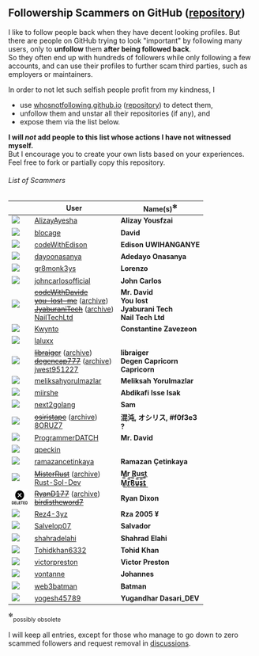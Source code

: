 ## Followership Scammers on GitHub ([repository](https://github.com/xamidi/github-followership-scammers))

I like to follow people back when they have decent looking profiles.
But there are people on GitHub trying to look "important" by following many users, only to **unfollow** them **after being followed back**.  
So they often end up with hundreds of followers while only following a few accounts, and can use their profiles to further scam third parties, such as employers or maintainers.

In order to not let such selfish people profit from my kindness, I
- use [whosnotfollowing.github.io](https://whosnotfollowing.github.io/) ([repository](https://github.com/whosnotfollowing/whosnotfollowing.github.io)) to detect them,
- unfollow them and unstar all their repositories (if any), and
- expose them via the list below.

**I will *not* add people to this list whose actions I have not witnessed myself.**  
But I encourage you to create your own lists based on your experiences. Feel free to fork or partially copy this repository.

###### List of Scammers

|                | User            | Name(s)<sup>✻</sup> |
| -------------- | --------------- | ----------------- |
| [<img src="https://avatars.githubusercontent.com/u/68489612?size=32" width="32">](https://avatars.githubusercontent.com/u/68489612) | [AlizayAyesha](https://github.com/AlizayAyesha) | **Alizay Yousfzai** |
| [<img src="https://avatars.githubusercontent.com/u/156615728?size=32" width="32">](https://avatars.githubusercontent.com/u/156615728) | [blocage](https://github.com/blocage) | **David** |
| [<img src="https://avatars.githubusercontent.com/u/116379485?size=32" width="32">](https://avatars.githubusercontent.com/u/116379485) | [codeWithEdison](https://github.com/codeWithEdison) | **Edison UWIHANGANYE** |
| [<img src="https://avatars.githubusercontent.com/u/115120777?size=32" width="32">](https://avatars.githubusercontent.com/u/115120777) | [dayoonasanya](https://github.com/dayoonasanya) | **Adedayo Onasanya** |
| [<img src="https://avatars.githubusercontent.com/u/31302763?size=32" width="32">](https://avatars.githubusercontent.com/u/31302763) | [gr8monk3ys](https://github.com/gr8monk3ys) | **Lorenzo** |
| [<img src="https://avatars.githubusercontent.com/u/79121349?size=32" width="32">](https://avatars.githubusercontent.com/u/79121349) | [johncarlosofficial](https://github.com/johncarlosofficial) | **John Carlos** |
| [<img src="https://avatars.githubusercontent.com/u/117844250?size=32" width="32">](https://avatars.githubusercontent.com/u/117844250) | <s>[codeWithDavide](https://github.com/codeWithDavide)</s><br><s>[you-lost-me](https://github.com/you-lost-me)</s> ([archive](https://web.archive.org/web/20240803022346/https://github.com/you-lost-me))<br><s>[JyaburaniTech](https://github.com/JyaburaniTech)</s> ([archive](https://web.archive.org/web/20240921110511/https://github.com/JyaburaniTech))<br>[NailTechLtd](https://github.com/NailTechLtd) | **Mr. David**<br>**You lost**<br>**Jyaburani Tech**<br>**Nail Tech Ltd** |
| [<img src="https://avatars.githubusercontent.com/u/31433211?size=32" width="32">](https://avatars.githubusercontent.com/u/31433211) | [Kwynto](https://github.com/Kwynto) | **Constantine Zavezeon** |
| [<img src="https://avatars.githubusercontent.com/u/96153374?size=32" width="32">](https://avatars.githubusercontent.com/u/96153374) | [laluxx](https://github.com/laluxx) | |
| [<img src="https://avatars.githubusercontent.com/u/27551874?size=32" width="32">](https://avatars.githubusercontent.com/u/27551874) | <s>[libraiger](https://github.com/libraiger)</s> ([archive](https://web.archive.org/web/20240910034857/https://github.com/libraiger))<br><s>[degencap777](https://github.com/degencap777)</s> ([archive](https://web.archive.org/web/20241106222445/https://github.com/degencap777))<br>[jwest951227](https://github.com/jwest951227) | **libraiger**<br>**Degen Capricorn**<br>**Capricorn** |
| [<img src="https://avatars.githubusercontent.com/u/141827156?size=32" width="32">](https://avatars.githubusercontent.com/u/141827156) | [meliksahyorulmazlar](https://github.com/meliksahyorulmazlar) | **Meliksah Yorulmazlar** |
| [<img src="https://avatars.githubusercontent.com/u/126691024?size=32" width="32">](https://avatars.githubusercontent.com/u/126691024) | [miirshe](https://github.com/miirshe) | **Abdikafi Isse Isak** |
| [<img src="https://avatars.githubusercontent.com/u/162185250?size=32" width="32">](https://avatars.githubusercontent.com/u/162185250) | [next2golang](https://github.com/next2golang) | **Sam** |
| [<img src="https://avatars.githubusercontent.com/u/170834894?size=32" width="32">](https://avatars.githubusercontent.com/u/170834894) | <s>[osiristape](https://github.com/osiristape)</s> ([archive](https://web.archive.org/web/20241106222014/https://github.com/osiristape))<br>[8ORUZ7](https://github.com/8ORUZ7) | **混沌, オシリス, #f0f3e3**<br>**?** |
| [<img src="https://avatars.githubusercontent.com/u/128073754?size=32" width="32">](https://avatars.githubusercontent.com/u/128073754) | [ProgrammerDATCH](https://github.com/ProgrammerDATCH) | **Mr. David** |
| [<img src="https://avatars.githubusercontent.com/u/64363113?size=32" width="32">](https://avatars.githubusercontent.com/u/64363113) | [qpeckin](https://github.com/qpeckin) | |
| [<img src="https://avatars.githubusercontent.com/u/75214035?size=32" width="32">](https://avatars.githubusercontent.com/u/75214035) | [ramazancetinkaya](https://github.com/ramazancetinkaya) | **Ramazan Çetinkaya** |
| [<img src="https://avatars.githubusercontent.com/u/45526899?size=32" width="32">](https://avatars.githubusercontent.com/u/45526899) | <s>[MisterRust](https://github.com/MisterRust)</s> ([archive](https://web.archive.org/web/20240704125825/https://github.com/MisterRust))<br>[Rust-Sol-Dev](https://github.com/Rust-Sol-Dev) | **Mr Rust**<br>**M̳̿͟͞r̳̿͟͞R̳̿͟͞u̳̿͟͞s̳̿͟͞t̳̿͟͞** |
| ![](img/deleted.png) | <s>[RyanD177](https://github.com/RyanD177)</s> ([archive](https://web.archive.org/web/20240416155429/https://github.com/RyanD177))<br><s>[birdistheword7](https://github.com/birdistheword7)</s> | **Ryan Dixon** |
| [<img src="https://avatars.githubusercontent.com/u/167752965?size=32" width="32">](https://avatars.githubusercontent.com/u/167752965) | [Rez4-3yz](https://github.com/Rez4-3yz) | **Rza 2005 ¥** |
| [<img src="https://avatars.githubusercontent.com/u/187376026?size=32" width="32">](https://avatars.githubusercontent.com/u/187376026) | [Salvelop07](https://github.com/Salvelop07) | **Salvador** |
| [<img src="https://avatars.githubusercontent.com/u/17948260?size=32" width="32">](https://avatars.githubusercontent.com/u/17948260) | [shahradelahi](https://github.com/shahradelahi) | **Shahrad Elahi** |
| [<img src="https://avatars.githubusercontent.com/u/113549923?size=32" width="32">](https://avatars.githubusercontent.com/u/113549923) | [Tohidkhan6332](https://github.com/Tohidkhan6332) | **Tohid Khan** |
| [<img src="https://avatars.githubusercontent.com/u/112781610?size=32" width="32">](https://avatars.githubusercontent.com/u/112781610) | [victorpreston](https://github.com/victorpreston) | **Victor Preston** |
| [<img src="https://avatars.githubusercontent.com/u/63226975?size=32" width="32">](https://avatars.githubusercontent.com/u/63226975) | [vontanne](https://github.com/vontanne) | **Johannes** |
| [<img src="https://avatars.githubusercontent.com/u/23144171?size=32" width="32">](https://avatars.githubusercontent.com/u/23144171) | [web3batman](https://github.com/web3batman) | **Batman** |
| [<img src="https://avatars.githubusercontent.com/u/124587241?size=32" width="32">](https://avatars.githubusercontent.com/u/124587241) | [yogesh45789](https://github.com/yogesh45789) | **Yugandhar Dasari_DEV** |

<sup>✻</sup><sub>possibly obsolete</sub>

I will keep all entries, except for those who manage to go down to zero scammed followers and request removal in [discussions](https://github.com/xamidi/github-followership-scammers/discussions).

